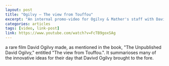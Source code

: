 ```yaml
---
layout: post
title: "Ogilvy – The view from Touffou"
excerpt: "An internal promo-video for Ogilvy & Mather's staff with David Ogilvy. "
categories: articles
tags: [video, link-post]
link: https://www.youtube.com/watch?v=FcTB9goxSAg
---
```


a rare film David Ogilvy made, as mentioned in the book, "The Unpublished David Ogilvy," entitled "The view from Touffou.". It summarioses many of the innovative ideas for their day that Davivd Ogilvy brought to the fore.